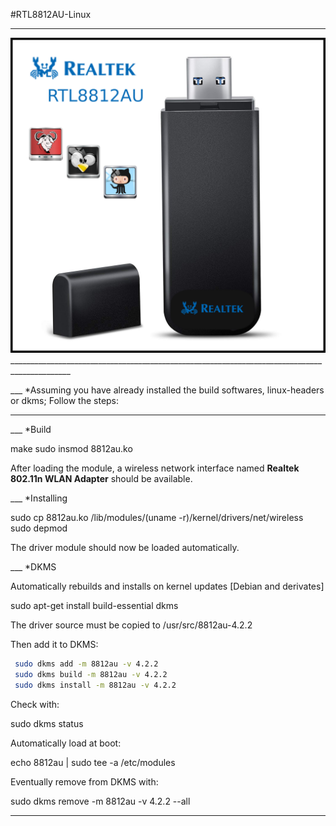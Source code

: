 #RTL8812AU-Linux
__________________

<img src="https://raw.githubusercontent.com/ilnanny/rtl8812au-Linux/master/screen.png" alt="RTL8812AU-Linux">
_____________________________________________________________________________________________

___      *Assuming you have already installed the build softwares, linux-headers or dkms;
            Follow the steps:
_____________________________________________________________________________________________

___      *Build


 make
 sudo insmod 8812au.ko


After loading the module, a wireless network interface named __Realtek 802.11n WLAN Adapter__ should be available.

___      *Installing


 sudo cp 8812au.ko /lib/modules/(uname -r)/kernel/drivers/net/wireless
 sudo depmod


The driver module should now be loaded automatically.

___      *DKMS

Automatically rebuilds and installs on kernel updates [Debian and derivates]


 sudo apt-get install build-essential dkms


The driver source must be copied to /usr/src/8812au-4.2.2

Then add it to DKMS:

```sh
 sudo dkms add -m 8812au -v 4.2.2
 sudo dkms build -m 8812au -v 4.2.2
 sudo dkms install -m 8812au -v 4.2.2
```

Check with:

 sudo dkms status

Automatically load at boot:

 echo 8812au | sudo tee -a /etc/modules

Eventually remove from DKMS with:

 sudo dkms remove -m 8812au -v 4.2.2 --all

_____________________________________________________________________________________________


